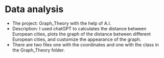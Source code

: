 # Data analysis
- The project: Graph_Theory with the help of A.I.
- Description: I used chatGPT to calculates the distance between
European cities, plots the graph of the distance between different
European cities, and customize the appearance of the graph.
- There are two files one with the coordinates and one with the class in the Graph_Theory folder.
